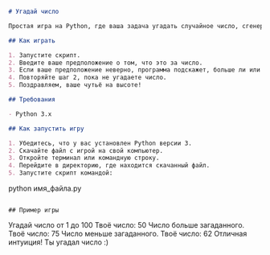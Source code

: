 ```markdown
# Угадай число

Простая игра на Python, где ваша задача угадать случайное число, сгенерированное от 1 до 100.

## Как играть

1. Запустите скрипт.
2. Введите ваше предположение о том, что это за число.
3. Если ваше предположение неверно, программа подскажет, больше ли или меньше ваше число, чем загаданное.
4. Повторяйте шаг 2, пока не угадаете число.
5. Поздравляем, ваше чутьё на высоте!

## Требования

- Python 3.x

## Как запустить игру

1. Убедитесь, что у вас установлен Python версии 3.
2. Скачайте файл с игрой на свой компьютер.
3. Откройте терминал или командную строку.
4. Перейдите в директорию, где находится скачанный файл.
5. Запустите скрипт командой:

```
python имя_файла.py
```

## Пример игры

```
Угадай число от 1 до 100
Твоё число: 50
Число больше загаданного.
Твоё число: 75
Число меньше загаданного.
Твоё число: 62
Отличная интуиция! Ты угадал число :)
```
